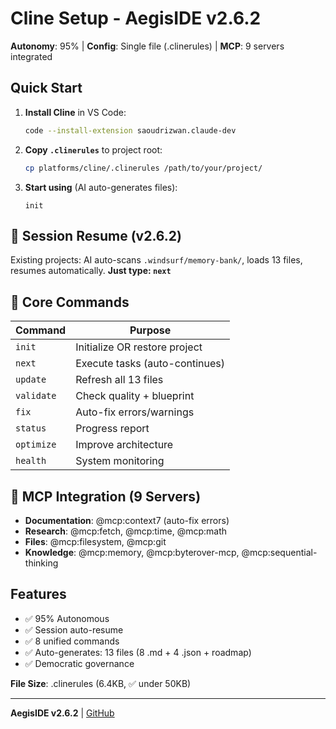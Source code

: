 # Cline Setup - AegisIDE v2.6.2

**Autonomy**: 95% | **Config**: Single file (.clinerules) | **MCP**: 9 servers integrated

## Quick Start

1. **Install Cline** in VS Code:
   ```bash
   code --install-extension saoudrizwan.claude-dev
   ```

2. **Copy `.clinerules`** to project root:
   ```bash
   cp platforms/cline/.clinerules /path/to/your/project/
   ```

3. **Start using** (AI auto-generates files):
   ```
   init
   ```

## 🔄 Session Resume (v2.6.2)
Existing projects: AI auto-scans `.windsurf/memory-bank/`, loads 13 files, resumes automatically. **Just type: `next`**

## 🎯 Core Commands
| Command | Purpose |
|---------|----------|
| `init` | Initialize OR restore project |
| `next` | Execute tasks (auto-continues) |
| `update` | Refresh all 13 files |
| `validate` | Check quality + blueprint |
| `fix` | Auto-fix errors/warnings |
| `status` | Progress report |
| `optimize` | Improve architecture |
| `health` | System monitoring |

## 🔧 MCP Integration (9 Servers)
- **Documentation**: @mcp:context7 (auto-fix errors)
- **Research**: @mcp:fetch, @mcp:time, @mcp:math
- **Files**: @mcp:filesystem, @mcp:git
- **Knowledge**: @mcp:memory, @mcp:byterover-mcp, @mcp:sequential-thinking

## Features
- ✅ 95% Autonomous
- ✅ Session auto-resume
- ✅ 8 unified commands
- ✅ Auto-generates: 13 files (8 .md + 4 .json + roadmap)
- ✅ Democratic governance

**File Size**: .clinerules (6.4KB, ✅ under 50KB)

---
**AegisIDE v2.6.2** | [GitHub](https://github.com/Gaurav-Wankhede/AegisIDE)
